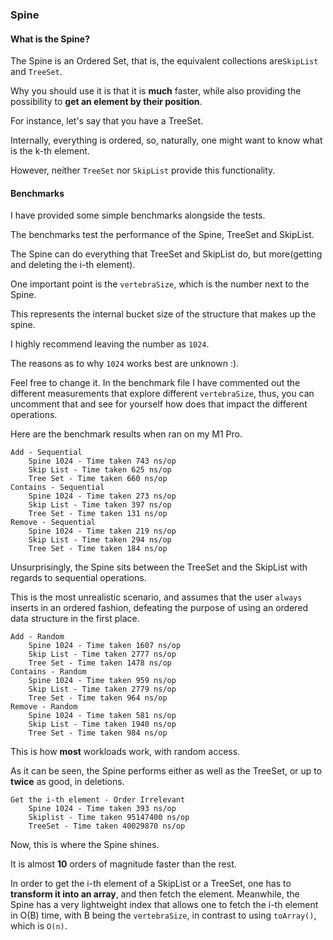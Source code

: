 ### Spine

#### What is the Spine?

The Spine is an Ordered Set, that is, the equivalent collections are`SkipList` and `TreeSet`.

Why you should use it is that it is **much** faster, while also providing the possibility to **get an element by their position**.

For instance, let's say that you have a TreeSet.

Internally, everything is ordered, so, naturally, one might want to know what is the k-th element.

However, neither `TreeSet` nor `SkipList` provide this functionality.

#### Benchmarks

I have provided some simple benchmarks alongside the tests.

The benchmarks test the performance of the Spine, TreeSet and SkipList.

The Spine can do everything that TreeSet and SkipList do, but more(getting and deleting the i-th element).

One important point is the `vertebraSize`, which is the number next to the Spine.

This represents the internal bucket size of the structure that makes up the spine.

I highly recommend leaving the number as `1024`.

The reasons as to why `1024` works best are unknown :).

Feel free to change it. In the benchmark file I have commented out the different measurements that explore different 
`vertebraSize`, thus, you can uncomment that and see for yourself how does that impact the different operations.

Here are the benchmark results when ran on my M1 Pro.

```
Add - Sequential
	Spine 1024 - Time taken 743 ns/op 
	Skip List - Time taken 625 ns/op 
	Tree Set - Time taken 660 ns/op 
Contains - Sequential
	Spine 1024 - Time taken 273 ns/op 
	Skip List - Time taken 397 ns/op 
	Tree Set - Time taken 131 ns/op 
Remove - Sequential
	Spine 1024 - Time taken 219 ns/op 
	Skip List - Time taken 294 ns/op 
	Tree Set - Time taken 184 ns/op
```

Unsurprisingly, the Spine sits between the TreeSet and the SkipList with regards to sequential operations.

This is the most unrealistic scenario, and assumes that the user `always` inserts in an ordered fashion, defeating the purpose
of using an ordered data structure in the first place.

```
Add - Random
	Spine 1024 - Time taken 1607 ns/op 
	Skip List - Time taken 2777 ns/op 
	Tree Set - Time taken 1478 ns/op 
Contains - Random
	Spine 1024 - Time taken 959 ns/op 
	Skip List - Time taken 2779 ns/op 
	Tree Set - Time taken 964 ns/op 
Remove - Random
	Spine 1024 - Time taken 581 ns/op 
	Skip List - Time taken 1940 ns/op 
	Tree Set - Time taken 984 ns/op 
```

This is how **most** workloads work, with random access.

As it can be seen, the Spine performs either as well as the TreeSet, or up to **twice** as good, in deletions.

```
Get the i-th element - Order Irrelevant
	Spine 1024 - Time taken 393 ns/op 
	Skiplist - Time taken 95147400 ns/op 
	TreeSet - Time taken 40029870 ns/op
```

Now, this is where the Spine shines.

It is almost **10** orders of magnitude faster than the rest.

In order to get the i-th element of a SkipList or a TreeSet, one has to **transform it into an array**, and then fetch the element.
Meanwhile, the Spine has a very lightweight index that allows one to fetch the i-th element in O(B) time, with B being the `vertebraSize`, in contrast to 
using `toArray()`, which is `O(n)`.

